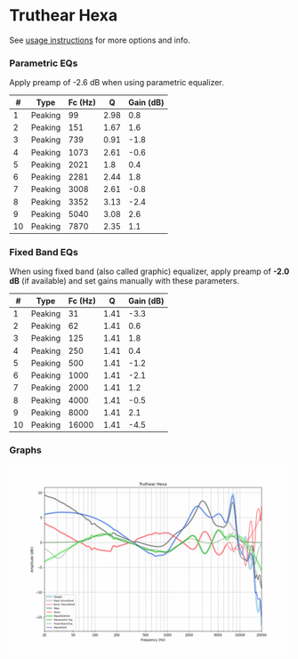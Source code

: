 # Truthear Hexa
See [usage instructions](https://github.com/jaakkopasanen/AutoEq#usage) for more options and info.

### Parametric EQs
Apply preamp of -2.6 dB when using parametric equalizer.

|   # | Type    |   Fc (Hz) |    Q |   Gain (dB) |
|-----|---------|-----------|------|-------------|
|   1 | Peaking |        99 | 2.98 |         0.8 |
|   2 | Peaking |       151 | 1.67 |         1.6 |
|   3 | Peaking |       739 | 0.91 |        -1.8 |
|   4 | Peaking |      1073 | 2.61 |        -0.6 |
|   5 | Peaking |      2021 | 1.8  |         0.4 |
|   6 | Peaking |      2281 | 2.44 |         1.8 |
|   7 | Peaking |      3008 | 2.61 |        -0.8 |
|   8 | Peaking |      3352 | 3.13 |        -2.4 |
|   9 | Peaking |      5040 | 3.08 |         2.6 |
|  10 | Peaking |      7870 | 2.35 |         1.1 |

### Fixed Band EQs
When using fixed band (also called graphic) equalizer, apply preamp of **-2.0 dB** (if available) and set gains manually with these parameters.

|   # | Type    |   Fc (Hz) |    Q |   Gain (dB) |
|-----|---------|-----------|------|-------------|
|   1 | Peaking |        31 | 1.41 |        -3.3 |
|   2 | Peaking |        62 | 1.41 |         0.6 |
|   3 | Peaking |       125 | 1.41 |         1.8 |
|   4 | Peaking |       250 | 1.41 |         0.4 |
|   5 | Peaking |       500 | 1.41 |        -1.2 |
|   6 | Peaking |      1000 | 1.41 |        -2.1 |
|   7 | Peaking |      2000 | 1.41 |         1.2 |
|   8 | Peaking |      4000 | 1.41 |        -0.5 |
|   9 | Peaking |      8000 | 1.41 |         2.1 |
|  10 | Peaking |     16000 | 1.41 |        -4.5 |

### Graphs
![](./Truthear%20Hexa.png)
